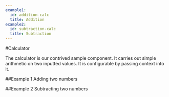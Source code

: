 ```yaml
---
example1:
  id: addition-calc
  title: Addition
example2:
  id: subtraction-calc
  title: Subtraction
---
```


#Calculator

The calculator is our contrived sample component. It carries out simple arithmetic on two inputted values. It is configurable by passing context into it.

##Example 1
Adding two numbers
<div id="{{example1.id}}">
</div>

##Example 2
Subtracting two numbers
<div id="{{example2.id}}">
</div>

<script type="text/javascript" src="./bundle.js" charset="utf-8"></script>
